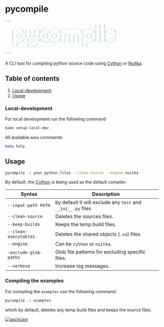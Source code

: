 # pycompile

```python
"""                                        _ _
    _ __  _   _  ___ ___  _ __ ___  _ __ (_) | ___
   | '_ \| | | |/ __/ _ \| '_ ` _ \| '_ \| | |/ _ \
   | |_) | |_| | (_| (_) | | | | | | |_) | | |  __/
   | .__/ \__, |\___\___/|_| |_| |_| .__/|_|_|\___|
   |_|    |___/                    |_|
   
"""
```
A CLI tool for compiling python source code using [Cython](https://cython.org/)  or
[Nuitka](https://nuitka.net/).

## Table of contents
1. [Local-development](#local-development)
2. [Usage](#usage)

### Local-development
For local development run the following command
```bash
make setup-local-dev
```
All available `make` commands
```bash
make help
```

## Usage

```bash
pycompile -i your_python_files --clean-source --engine nuitka 
```

By default, the [Cython](https://cython.org/) is being used as the default
compiler. 


| Syntax                | Description                                                  |
|-----------------------|--------------------------------------------------------------|
| `--input-path PATH`   | by default it will exclude any `test` and `__ini__.py` files |
| `--clean-source`      | Deletes the sources files.                                   |
| `--keep-builds`       | Keeps the temp build files.                                  |
| `--clean-executables` | Deletes the shared objects (`.so`) files.                    |
| `--engine`            | Can be `cython` or `nuitka`.                                 |
| `-exclude-glob-paths` | Glob file patterns for excluding specific files.             |
| `--verbose`           | Increase log messages.                                       |

### Compiling the examples
For compiling the `examples` use the following command:
```bash
pycompile -i examples
```
which by default, deletes any temp build files and keeps the source files.

[![asciicast](https://asciinema.org/a/QK5h8zR0oW2CGvfJtrmWZ3es0.svg)](https://asciinema.org/a/QK5h8zR0oW2CGvfJtrmWZ3es0)


